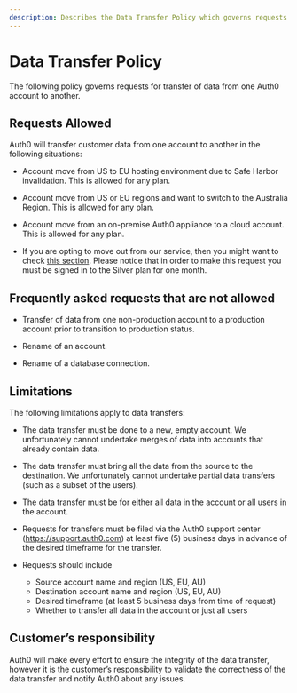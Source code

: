 ```yaml
---
description: Describes the Data Transfer Policy which governs requests for transfer of data from one Auth0 account to another.
---
```


# Data Transfer Policy

The following policy governs requests for transfer of data from one Auth0 account to another.

## Requests Allowed


Auth0 will transfer customer data from one account to another in the following situations:

* Account move from US to EU hosting environment due to Safe Harbor invalidation.  This is allowed for any plan.

* Account move from US or EU regions and want to switch to the Australia Region.  This is allowed for any plan. 

* Account move from an on-premise Auth0 appliance to a cloud account.  This is allowed for any plan.
 
* If you are opting to move out from our service, then you might want to check [this section](/moving-out). Please notice that in order to make this request you must be signed in to the Silver plan for one month.

## Frequently asked requests that are not allowed

* Transfer of data from one non-production account to a production account prior to transition to production status. 

* Rename of an account.

* Rename of a database connection.

## Limitations

The following limitations apply to data transfers:

* The data transfer must be done to a new, empty account.  We unfortunately cannot undertake merges of data into accounts that already contain data.

* The data transfer must bring all the data from the source to the destination.  We unfortunately cannot undertake partial data transfers (such as a subset of the users).

* The data transfer must be for either all data in the account or all users in the account.

* Requests for transfers must be filed via the Auth0 support center (https://support.auth0.com) at least five (5) business days in advance of the desired timeframe for the transfer.

* Requests should include

  * Source account name and region (US, EU, AU)
  * Destination account name and region (US, EU, AU)
  * Desired timeframe (at least 5 business days from time of request)
  * Whether to transfer all data in the account or just all users


## Customer’s responsibility

Auth0 will make every effort to ensure the integrity of the data transfer, however it is the customer’s responsibility to validate the correctness of the data transfer and notify Auth0 about any issues.

